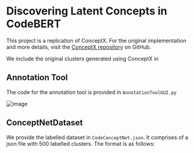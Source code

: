 # Discovering Latent Concepts in CodeBERT

This project is a replication of ConceptX. For the original implementation and more details, visit the [ConceptX repository](https://github.com/hsajjad/ConceptX) on GitHub.

We include the original clusters generated using ConceptX in 

## Annotation Tool
The code for the annotation tool is provided in `AnnotationToolGUI.py`

![image](https://github.com/arushisharma17/Redundancy-and-Concept-Analysis-for-Code-Trained-Language-Models/assets/28835447/763d90f9-afea-41c1-9462-2d4dd7e32fa8)

## ConceptNetDataset
We provide the labelled dataset in `CodeConceptNet.json`. It comprises of a json file with 500 labelled clusters. The format is as follows: 
